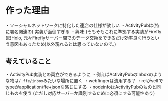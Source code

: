 # 作った理由
・ソーシャルネットワークに特化した連合の仕様が欲しい
・ActivityPubは(特に署名関連の) 実装が面倒すぎる
・興味 (そもそもこれに準拠する実装がFirefly (旧Holo, 元々Fireflyサーバー間でのデータ交換をできるだけ効率良く行うという意図もあったため)以外現れるとは思っていないので。)
## 考えていること
・ActivityPub実装との両立ができるように
	・例えばActivityPubのInboxのような物は`/.ffe/inbox`みたいな場所に置く
 ・webfingerは流用する？
 	・relがselfでtypeがapplication/ffe+jsonな感じにする
・nodeinfoはActivityPubのものと同じものを使う (ただし対応サーバーか識別するために必須にする可能性あり)
